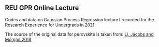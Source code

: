 ## REU GPR Online Lecture

Codes and data on Gaussian Process Regression lecture I recorded for
the Research Experience for Undergrads in 2021.

The source of the original data for perovskite is taken from:
[Li, Jacobs and Morgan 2018](https://doi.org/10.1016/j.commatsci.2018.04.033)

